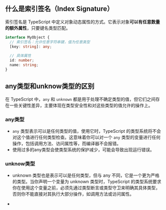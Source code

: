 ## 什么是索引签名（Index Signature）

索引签名是 TypeScript 中定义对象动态属性的方式。它表示对象**可以有任意数量的额外属性**，只要键名类型匹配。

```ts
interface MyObject {
  // 索引签名：允许任意字符串键，值为任意类型
  [key: string]: any;
  
  // 具体属性
  id: number;
  name: string;
}
```



## any类型和unknow类型的区别

在 TypeScript 中，`any` 和 `unknown` 都是用于处理不确定类型的值，但它们之间存在一些关键性差异，主要体现在类型安全性和对这些类型的值允许的操作上。

### any类型

- `any` 类型表示可以是任何类型的值，使用它时，TypeScript 的类型系统将不会对这个值进行任何类型检查。这意味着你可以对一个 `any` 类型的变量进行任何操作，包括调用方法、访问属性等，而编译器不会报错。
- 使用过多的any类型会使类型系统的保护减少，可能会导致出现运行错误。



### unknow类型

- unknown 类型也是表示可以是任何类型，但与 any 不同，它是一个更为严格的类型。当你声明一个变量为 unknown 类型时，TypeScript 的类型系统要求你在使用这个变量之前，必须先通过类型断言或类型守卫来明确其具体类型，否则你不能直接对其执行大部分操作，如调用方法或访问属性。

- 